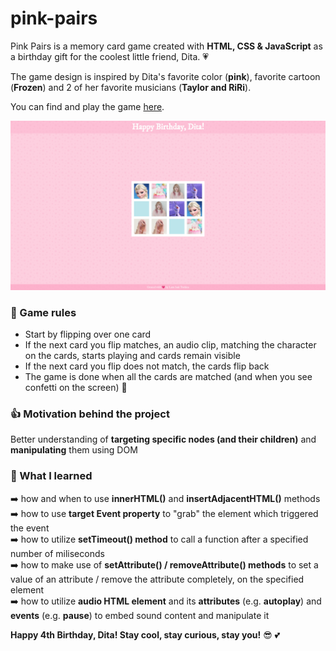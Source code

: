 # pink-pairs

Pink Pairs is a memory card game created with **HTML, CSS & JavaScript** as a birthday gift for the coolest little friend, Dita. :heartpulse:

The game design is inspired by Dita's favorite color (**pink**), favorite cartoon (**Frozen**) and 2 of her favorite musicians (**Taylor and RiRi**).

You can find and play the game [here](https://lara-isak.github.io/dita-memory-game/).

![](img/pink-pairs.png)

### :flower_playing_cards: Game rules
- Start by flipping over one card
- If the next card you flip matches, an audio clip, matching the character on the cards, starts playing and cards remain visible
- If the next card you flip does not match, the cards flip back
- The game is done when all the cards are matched (and when you see confetti on the screen) :tada:

### :thumbsup: Motivation behind the project
Better understanding of **targeting specific nodes (and their children)** and **manipulating** them using DOM

### :seedling: What I learned
:arrow_right: how and when to use **innerHTML()** and **insertAdjacentHTML()** methods </br>
:arrow_right: how to use **target Event property** to "grab" the element which triggered the event </br>
:arrow_right: how to utilize **setTimeout() method** to call a function after a specified number of miliseconds </br>
:arrow_right: how to make use of **setAttribute() / removeAttribute() methods** to set a value of an attribute / remove the attribute completely, on the specified element </br>
:arrow_right: how to utilize **audio HTML element** and its **attributes** (e.g. **autoplay**) and **events** (e.g. **pause**) to embed sound content and manipulate it

**Happy 4th Birthday, Dita! Stay cool, stay curious, stay you!** 😎 💕
